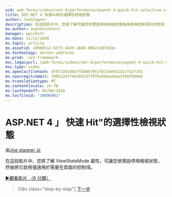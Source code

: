 ```yaml
---
uid: web-forms/videos/net-4/performance/aspnet-4-quick-hit-selective-view-state
title: ASP.NET 4 快速叫用的選擇性檢視狀態
author: JoeStagner
description: 在這段影片中，您將了解可讓您依預設停用檢視狀態後再啟用控制項只針對該 requi ViewStateMode 屬性...
ms.author: aspnetcontent
manager: wpickett
ms.date: 11/11/2009
ms.topic: article
ms.assetid: ad960512-65f3-4439-ab68-0862cdd7943e
ms.technology: dotnet-webforms
ms.prod: .net-framework
msc.legacyurl: /web-forms/videos/net-4/performance/aspnet-4-quick-hit-selective-view-state
msc.type: video
ms.openlocfilehash: df0732818b5ffb0867951fb15e091232cfa2f3d1
ms.sourcegitcommit: f8852267f463b62d7f975e56bea9aa3f68fbbdeb
ms.translationtype: MT
ms.contentlocale: zh-TW
ms.lasthandoff: 04/06/2018
ms.locfileid: "30896991"
---
```

<a name="aspnet-4-quick-hit---selective-view-state"></a>ASP.NET 4 」 快速 Hit"的選擇性檢視狀態
====================
由[Joe stagner 以](https://github.com/JoeStagner)

在這段影片中，您將了解 ViewStateMode 屬性，可讓您依預設停用檢視狀態，然後將它啟用僅適用於需要在頁面的控制項。

[&#9654;觀看影片 （6 分鐘）](https://channel9.msdn.com/Blogs/ASP-NET-Site-Videos/aspnet-4-quick-hit-selective-view-state)

> [!div class="step-by-step"]
> [下一步](aspnet-4-quick-hit-easy-state-compression.md)
